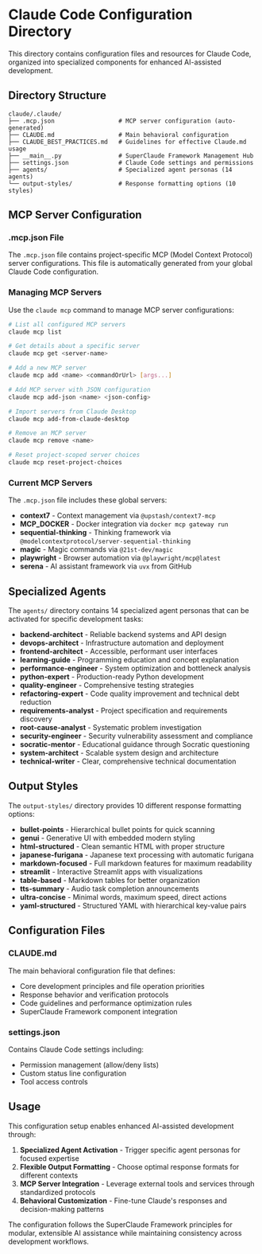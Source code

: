 # Claude Code Configuration Directory

This directory contains configuration files and resources for Claude Code, organized into specialized components for enhanced AI-assisted development.

## Directory Structure

```
claude/.claude/
├── .mcp.json                  # MCP server configuration (auto-generated)
├── CLAUDE.md                  # Main behavioral configuration 
├── CLAUDE_BEST_PRACTICES.md   # Guidelines for effective Claude.md usage
├── __main__.py                # SuperClaude Framework Management Hub
├── settings.json              # Claude Code settings and permissions
├── agents/                    # Specialized agent personas (14 agents)
└── output-styles/             # Response formatting options (10 styles)
```

## MCP Server Configuration

### .mcp.json File

The `.mcp.json` file contains project-specific MCP (Model Context Protocol) server configurations. This file is automatically generated from your global Claude Code configuration.

### Managing MCP Servers

Use the `claude mcp` command to manage MCP server configurations:

```bash
# List all configured MCP servers
claude mcp list

# Get details about a specific server
claude mcp get <server-name>

# Add a new MCP server
claude mcp add <name> <commandOrUrl> [args...]

# Add MCP server with JSON configuration
claude mcp add-json <name> <json-config>

# Import servers from Claude Desktop
claude mcp add-from-claude-desktop

# Remove an MCP server
claude mcp remove <name>

# Reset project-scoped server choices
claude mcp reset-project-choices
```

### Current MCP Servers

The `.mcp.json` file includes these global servers:

- **context7** - Context management via `@upstash/context7-mcp`
- **MCP_DOCKER** - Docker integration via `docker mcp gateway run`
- **sequential-thinking** - Thinking framework via `@modelcontextprotocol/server-sequential-thinking`
- **magic** - Magic commands via `@21st-dev/magic`
- **playwright** - Browser automation via `@playwright/mcp@latest`
- **serena** - AI assistant framework via `uvx` from GitHub

## Specialized Agents

The `agents/` directory contains 14 specialized agent personas that can be activated for specific development tasks:

- **backend-architect** - Reliable backend systems and API design
- **devops-architect** - Infrastructure automation and deployment
- **frontend-architect** - Accessible, performant user interfaces
- **learning-guide** - Programming education and concept explanation
- **performance-engineer** - System optimization and bottleneck analysis
- **python-expert** - Production-ready Python development
- **quality-engineer** - Comprehensive testing strategies
- **refactoring-expert** - Code quality improvement and technical debt reduction
- **requirements-analyst** - Project specification and requirements discovery
- **root-cause-analyst** - Systematic problem investigation
- **security-engineer** - Security vulnerability assessment and compliance
- **socratic-mentor** - Educational guidance through Socratic questioning
- **system-architect** - Scalable system design and architecture
- **technical-writer** - Clear, comprehensive technical documentation

## Output Styles

The `output-styles/` directory provides 10 different response formatting options:

- **bullet-points** - Hierarchical bullet points for quick scanning
- **genui** - Generative UI with embedded modern styling
- **html-structured** - Clean semantic HTML with proper structure
- **japanese-furigana** - Japanese text processing with automatic furigana
- **markdown-focused** - Full markdown features for maximum readability
- **streamlit** - Interactive Streamlit apps with visualizations
- **table-based** - Markdown tables for better organization
- **tts-summary** - Audio task completion announcements
- **ultra-concise** - Minimal words, maximum speed, direct actions
- **yaml-structured** - Structured YAML with hierarchical key-value pairs

## Configuration Files

### CLAUDE.md
The main behavioral configuration file that defines:
- Core development principles and file operation priorities
- Response behavior and verification protocols
- Code guidelines and performance optimization rules
- SuperClaude Framework component integration

### settings.json
Contains Claude Code settings including:
- Permission management (allow/deny lists)
- Custom status line configuration
- Tool access controls

## Usage

This configuration setup enables enhanced AI-assisted development through:

1. **Specialized Agent Activation** - Trigger specific agent personas for focused expertise
2. **Flexible Output Formatting** - Choose optimal response formats for different contexts
3. **MCP Server Integration** - Leverage external tools and services through standardized protocols
4. **Behavioral Customization** - Fine-tune Claude's responses and decision-making patterns

The configuration follows the SuperClaude Framework principles for modular, extensible AI assistance while maintaining consistency across development workflows.
